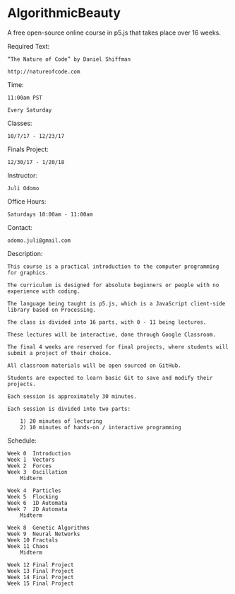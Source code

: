 # AlgorithmicBeauty
A free open-source online course in p5.js that takes place over 16 weeks.

Required Text:

	“The Nature of Code” by Daniel Shiffman
	
	http://natureofcode.com

Time:

	11:00am PST
	
	Every Saturday

Classes:

	10/7/17 - 12/23/17
	
Finals Project:

	12/30/17 - 1/20/18

Instructor:

	Juli Odomo
Office Hours:

	Saturdays 10:00am - 11:00am
Contact:

	odomo.juli@gmail.com

Description:

	This course is a practical introduction to the computer programming for graphics. 
	
	The curriculum is designed for absolute beginners or people with no experience with coding.
	
	The language being taught is p5.js, which is a JavaScript client-side library based on Processing.
	
	The class is divided into 16 parts, with 0 - 11 being lectures.
	
	These lectures will be interactive, done through Google Classroom.
	
	The final 4 weeks are reserved for final projects, where students will submit a project of their choice.
	
	All classroom materials will be open sourced on GitHub.
	
	Students are expected to learn basic Git to save and modify their projects.
	
	Each session is approximately 30 minutes.
	
	Each session is divided into two parts:

		1) 20 minutes of lecturing
		2) 10 minutes of hands-on / interactive programming

Schedule:

	Week 0	Introduction
	Week 1	Vectors
	Week 2	Forces
	Week 3	Oscillation
		Midterm

	Week 4	Particles
	Week 5	Flocking
	Week 6	1D Automata
	Week 7	2D Automata
		Midterm

	Week 8	Genetic Algorithms
	Week 9	Neural Networks
	Week 10	Fractals
	Week 11	Chaos
		Midterm

	Week 12	Final Project
	Week 13	Final Project
	Week 14	Final Project
	Week 15	Final Project
